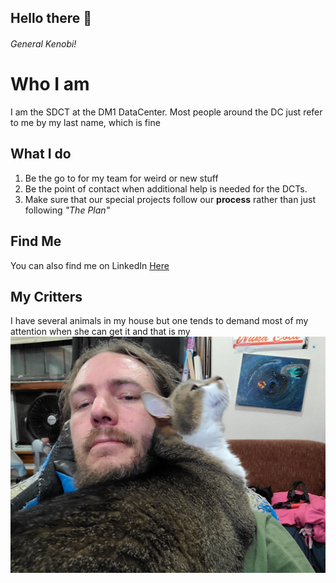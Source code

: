 ## Hello there 👋
###### General Kenobi!
# Who I am
 I am the SDCT at the DM1 DataCenter. Most people around the DC just refer to me by my last name, which is fine

## What I do
1. Be the go to for my team for weird or new stuff
2. Be the point of contact when additional help is needed for the DCTs.
3. Make sure that our special projects follow our **process** rather than just following *"The Plan"*
## Find Me
You can also find me on LinkedIn [Here](www.linkedin.com/in/eric-woodley-63b5bb1a6)
## My Critters
I have several animals in my house but one tends to demand most of my attention when she can get it and that is my ![Furball](https://github.com/Ewoodley/Ewoodley/blob/cd6ff8363bf60632811043f124a642ba7166aee7/20210727_045808.jpg)

